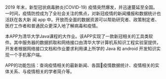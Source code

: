 2019 年末，新型冠状病毒肺炎(COVID-19) 疫情突然爆发，并迅速蔓延至全国。一时间，疫情防控成为了全社会关注的焦点，对新冠疫情的新闻播报和数据统计也活跃在各大新 闻 app 中。开放而全面的数据资源可以帮助研究者、政策制定者、医疗工作者和普通民众更深入地了解病毒和疫情。

本APP为清华大学Java课程的大作业。该APP实现了一款新冠相关的工具类软件。其中服务器的数据抓取和网络接口由清华大学计算机系知识工程实验室提供，开发者根据网络接口文档和作业要求利用课上所学的 Java 和 android 开发知识实现一个手机客户端。

APP的功能包括：查询疫情相关的最新新闻、各国疫情数据统计、疫情相关的实体关系、与疫情相关的学者简介等。